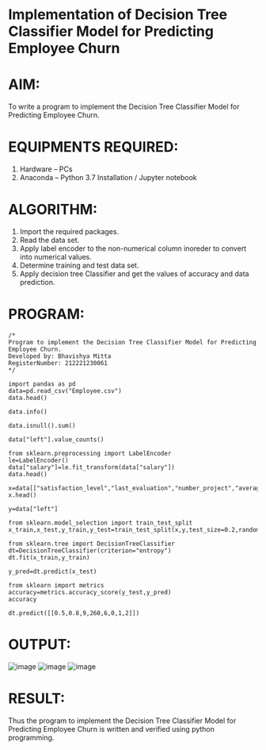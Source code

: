 # Implementation of Decision Tree Classifier Model for Predicting Employee Churn
# AIM:
To write a program to implement the Decision Tree Classifier Model for Predicting Employee Churn.
# EQUIPMENTS REQUIRED:
1. Hardware – PCs
2. Anaconda – Python 3.7 Installation / Jupyter notebook
# ALGORITHM:
1. Import the required packages.
2. Read the data set.
3. Apply label encoder to the non-numerical column inoreder to convert into numerical values.
4. Determine training and test data set.
5. Apply decision tree Classifier and get the values of accuracy and data prediction.
# PROGRAM:
```
/*
Program to implement the Decision Tree Classifier Model for Predicting Employee Churn.
Developed by: Bhavishya Mitta
RegisterNumber: 212221230061
*/
```

```
import pandas as pd
data=pd.read_csv("Employee.csv")
data.head()

data.info()

data.isnull().sum()

data["left"].value_counts()

from sklearn.preprocessing import LabelEncoder
le=LabelEncoder()
data["salary"]=le.fit_transform(data["salary"])
data.head()

x=data[["satisfaction_level","last_evaluation","number_project","average_montly_hours","time_spend_company","Work_accident","promotion_last_5years","salary"]]
x.head()

y=data["left"]

from sklearn.model_selection import train_test_split
x_train,x_test,y_train,y_test=train_test_split(x,y,test_size=0.2,random_state=100)

from sklearn.tree import DecisionTreeClassifier
dt=DecisionTreeClassifier(criterion="entropy")
dt.fit(x_train,y_train)

y_pred=dt.predict(x_test)

from sklearn import metrics
accuracy=metrics.accuracy_score(y_test,y_pred)
accuracy

dt.predict([[0.5,0.8,9,260,6,0,1,2]])
```
# OUTPUT:
![image](https://user-images.githubusercontent.com/94619247/201917378-f750f735-b0de-4c36-a58a-d2210a8d0010.png)
![image](https://user-images.githubusercontent.com/94619247/201917408-58edce69-d06b-4e25-8c62-9ce6eebdbca2.png)
![image](https://user-images.githubusercontent.com/94619247/201917447-92363a1f-068c-4ab6-abc8-e8e5f1eb0199.png)

# RESULT:
Thus the program to implement the  Decision Tree Classifier Model for Predicting Employee Churn is written and verified using python programming.
